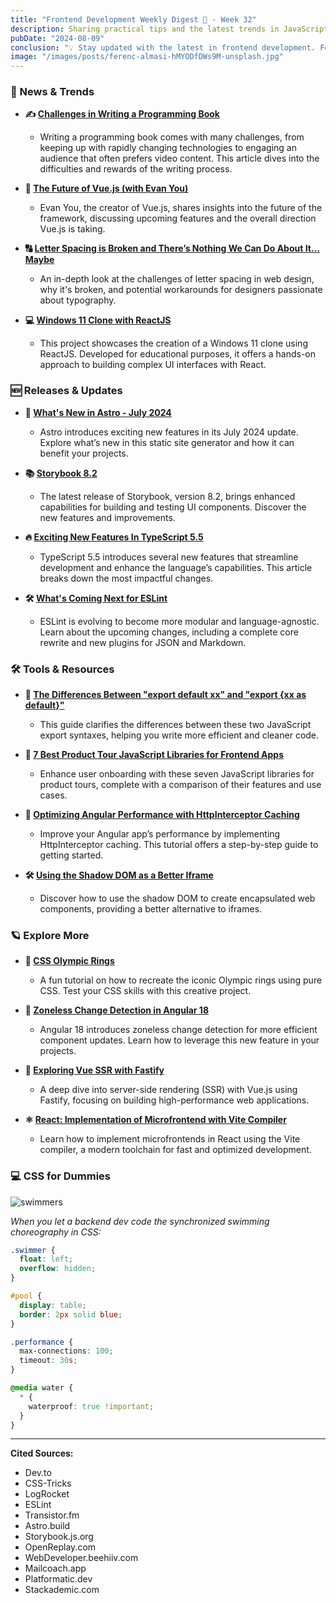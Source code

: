 ```yaml
---
title: "Frontend Development Weekly Digest 💮 - Week 32"
description: Sharing practical tips and the latest trends in JavaScript
pubDate: "2024-08-09"
conclusion: "💡 Stay updated with the latest in frontend development. Follow the links for more insights."
image: "/images/posts/ferenc-almasi-hMYODfDWs9M-unsplash.jpg"
---
```


### 📢 News & Trends

- **✍️ [Challenges in Writing a Programming Book](https://dev.to/this-is-learning/challenges-in-writing-a-programming-book-4dh9?ref=zazen_code)**

  - Writing a programming book comes with many challenges, from keeping up with rapidly changing technologies to engaging an audience that often prefers video content. This article dives into the difficulties and rewards of the writing process.

- **🔮 [The Future of Vue.js (with Evan You)](https://share.transistor.fm/s/afeb8c47?ref=zazen_code)**

  - Evan You, the creator of Vue.js, shares insights into the future of the framework, discussing upcoming features and the overall direction Vue.js is taking.

- **🔠 [Letter Spacing is Broken and There’s Nothing We Can Do About It… Maybe](https://css-tricks.com/letter-spacing-is-broken-and-theres-nothing-we-can-do-about-it-maybe/?ref=zazen_code)**

  - An in-depth look at the challenges of letter spacing in web design, why it's broken, and potential workarounds for designers passionate about typography.

- **💻 [Windows 11 Clone with ReactJS](https://dev.to/misery666/windows-11-clone-with-reactjs-497j?ref=zazen_code)**

  - This project showcases the creation of a Windows 11 clone using ReactJS. Developed for educational purposes, it offers a hands-on approach to building complex UI interfaces with React.

### 🆕 Releases & Updates

- **🌟 [What's New in Astro - July 2024](https://astro.build/blog/whats-new-july-2024/?ref=zazen_code)**

  - Astro introduces exciting new features in its July 2024 update. Explore what’s new in this static site generator and how it can benefit your projects.

- **📚 [Storybook 8.2](https://storybook.js.org/blog/storybook-8-2/?ref=zazen_code)**

  - The latest release of Storybook, version 8.2, brings enhanced capabilities for building and testing UI components. Discover the new features and improvements.

- **🔥 [Exciting New Features In TypeScript 5.5](https://blog.openreplay.com/exciting-new-features-in-typescript-5-5/?ref=zazen_code)**

  - TypeScript 5.5 introduces several new features that streamline development and enhance the language’s capabilities. This article breaks down the most impactful changes.

- **🛠️ [What's Coming Next for ESLint](https://eslint.org/blog/2024/07/whats-coming-next-for-eslint/?ref=zazen_code)**

  - ESLint is evolving to become more modular and language-agnostic. Learn about the upcoming changes, including a complete core rewrite and new plugins for JSON and Markdown.

### 🛠 Tools & Resources

- **🤔 [The Differences Between "export default xx" and "export {xx as default}"](https://webdeveloper.beehiiv.com/p/differences-export-default-xx-export-xx-default?ref=zazen_code)**

  - This guide clarifies the differences between these two JavaScript export syntaxes, helping you write more efficient and cleaner code.

- **🎯 [7 Best Product Tour JavaScript Libraries for Frontend Apps](https://blog.logrocket.com/best-product-tour-js-libraries-frontend-apps/?ref=zazen_code)**

  - Enhance user onboarding with these seven JavaScript libraries for product tours, complete with a comparison of their features and use cases.

- **🚀 [Optimizing Angular Performance with HttpInterceptor Caching](https://blog.openreplay.com/optimizing-angular-performance-with-httpinterceptor-caching/?ref=zazen_code)**

  - Improve your Angular app’s performance by implementing HttpInterceptor caching. This tutorial offers a step-by-step guide to getting started.

- **🛠️ [Using the Shadow DOM as a Better Iframe](https://mailcoach.app/resources/blog/using-the-shadow-dom-as-a-better-iframe?ref=zazen_code)**

  - Discover how to use the shadow DOM to create encapsulated web components, providing a better alternative to iframes.

### 🪐 Explore More

- **🏅 [CSS Olympic Rings](https://css-tricks.com/css-olympic-rings/?ref=zazen_code)**

  - A fun tutorial on how to recreate the iconic Olympic rings using pure CSS. Test your CSS skills with this creative project.

- **🔄 [Zoneless Change Detection in Angular 18](https://blog.logrocket.com/zoneless-change-detection-angular-18/?ref=zazen_code)**

  - Angular 18 introduces zoneless change detection for more efficient component updates. Learn how to leverage this new feature in your projects.

- **🚀 [Exploring Vue SSR with Fastify](https://blog.platformatic.dev/exploring-vue-ssr-with-fastify/?ref=zazen_code)**

  - A deep dive into server-side rendering (SSR) with Vue.js using Fastify, focusing on building high-performance web applications.

- **⚛️ [React: Implementation of Microfrontend with Vite Compiler](https://blog.stackademic.com/implementation-of-microfrontend-with-vite-compiler-b534e3169955?ref=zazen_code)**

  - Learn how to implement microfrontends in React using the Vite compiler, a modern toolchain for fast and optimized development.

### 💻 CSS for Dummies

<div class="img-container">
  <img src="/images/posts/2024-08-09-frontend-weekly-digest-32/swimmers.jpg" alt="swimmers" class="img-responsive" />
</div>

_When you let a backend dev code the synchronized swimming choreography in CSS:_

```css
.swimmer {
  float: left;
  overflow: hidden;
}

#pool {
  display: table;
  border: 2px solid blue;
}

.performance {
  max-connections: 100;
  timeout: 30s;
}

@media water {
  * {
    waterproof: true !important;
  }
}
```

---

**Cited Sources:**

- Dev.to
- CSS-Tricks
- LogRocket
- ESLint
- Transistor.fm
- Astro.build
- Storybook.js.org
- OpenReplay.com
- WebDeveloper.beehiiv.com
- Mailcoach.app
- Platformatic.dev
- Stackademic.com
